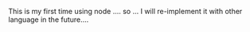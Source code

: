 This is my first time using node .... so ...
I will re-implement it with other language in the future....
